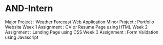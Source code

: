 # AND-Intern

Major Project : Weather Forecast Web Application
Minor Project : Portfolio Website
Week 1 Assignment : CV or Resume Page using HTML
Week 2 Assignment : Landing Page using CSS
Week 3 Assignment : Form Validation using Javascript
